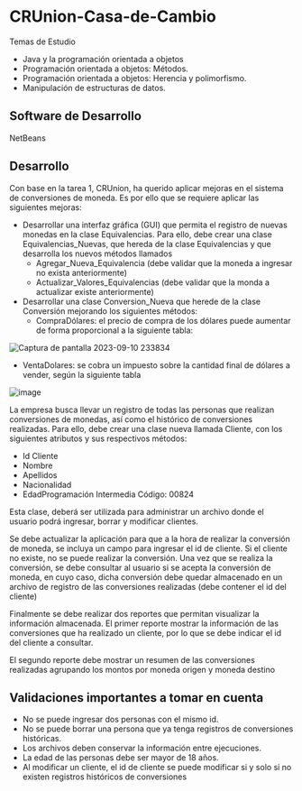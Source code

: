# CRUnion-Casa-de-Cambio

Temas de Estudio
* Java y la programación orientada a objetos
* Programación orientada a objetos: Métodos.
* Programación orientada a objetos: Herencia y polimorfismo.
* Manipulación de estructuras de datos.

## Software de Desarrollo
NetBeans

## Desarrollo
Con base en la tarea 1, CRUnion, ha querido aplicar mejoras en el sistema de conversiones de
moneda. Es por ello que se requiere aplicar las siguientes mejoras:
* Desarrollar una interfaz gráfica (GUI) que permita el registro de nuevas monedas en la clase
Equivalencias. Para ello, debe crear una clase Equivalencias_Nuevas, que hereda de la clase
Equivalencias y que desarrolla los nuevos métodos llamados
  * Agregar_Nueva_Equivalencia (debe validar que la moneda a ingresar no exista anteriormente)
  * Actualizar_Valores_Equivalencias (debe validar que la monda a actualizar existe anteriormente)
* Desarrollar una clase Conversion_Nueva que herede de la clase Conversión mejorando los
siguientes métodos:
  * CompraDólares: el precio de compra de los dólares puede aumentar de forma proporcional a la siguiente tabla:
 
![Captura de pantalla 2023-09-10 233834](https://github.com/josuecross/CRUnion-Casa-de-Cambio/assets/85675115/6e6b19e9-d2c1-472b-8eb8-67be3157a8cf)

* VentaDolares: se cobra un impuesto sobre la cantidad final de dólares a vender, según la siguiente tabla

![image](https://github.com/josuecross/CRUnion-Casa-de-Cambio/assets/85675115/95aadd7d-a372-4db9-b9e5-a2112c4fb7a5)

La empresa busca llevar un registro de todas las personas que realizan conversiones de monedas, así como el histórico de conversiones realizadas.
Para ello, debe crear una clase nueva llamada Cliente, con los siguientes atributos y sus respectivos
métodos:
* Id Cliente
* Nombre
* Apellidos
* Nacionalidad
* EdadProgramación Intermedia Código: 00824

Esta clase, deberá ser utilizada para administrar un archivo donde el usuario podrá ingresar, borrar y
modificar clientes.

Se debe actualizar la aplicación para que a la hora de realizar la conversión de moneda, se incluya un
campo para ingresar el id de cliente. Si el cliente no existe, no se puede realizar la conversión.
Una vez que se realiza la conversión, se debe consultar al usuario si se acepta la conversión de
moneda, en cuyo caso, dicha conversión debe quedar almacenado en un archivo de registro de las
conversiones realizadas (debe contener el id del cliente)

Finalmente se debe realizar dos reportes que permitan visualizar la información almacenada. El primer
reporte mostrar la información de las conversiones que ha realizado un cliente, por lo que se debe
indicar el id del cliente a consultar.

El segundo reporte debe mostrar un resumen de las conversiones realizadas agrupando los montos
por moneda origen y moneda destino

## Validaciones importantes a tomar en cuenta
* No se puede ingresar dos personas con el mismo id.
* No se puede borrar una persona que ya tenga registros de conversiones históricas.
* Los archivos deben conservar la información entre ejecuciones.
* La edad de las personas debe ser mayor de 18 años.
* Al modificar un cliente, el id de cliente se puede modificar si y solo si no existen
registros históricos de conversiones
